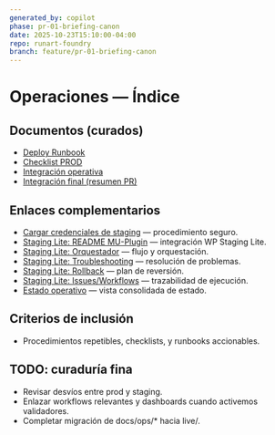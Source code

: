 ```yaml
---
generated_by: copilot
phase: pr-01-briefing-canon
date: 2025-10-23T15:10:00-04:00
repo: runart-foundry
branch: feature/pr-01-briefing-canon
---
```


# Operaciones — Índice

## Documentos (curados)
- [Deploy Runbook](./DEPLOY_RUNBOOK.md)
- [Checklist PROD](./DEPLOY_PROD_CHECKLIST.md)
- [Integración operativa](./integracion_operativa.md)
 - [Integración final (resumen PR)](./PR_INTEGRATION_FINAL.md)

## Enlaces complementarios
- [Cargar credenciales de staging](./load_staging_credentials.md) — procedimiento seguro.
- [Staging Lite: README MU-Plugin](../../integration_wp_staging_lite/README_MU_PLUGIN.md) — integración WP Staging Lite.
- [Staging Lite: Orquestador](../../integration_wp_staging_lite/ORQUESTADOR_DE_INTEGRACION.md) — flujo y orquestación.
- [Staging Lite: Troubleshooting](../../integration_wp_staging_lite/TROUBLESHOOTING.md) — resolución de problemas.
- [Staging Lite: Rollback](../../integration_wp_staging_lite/ROLLBACK_PLAN.md) — plan de reversión.
- [Staging Lite: Issues/Workflows](../../integration_wp_staging_lite/ISSUES_WORKFLOWS.md) — trazabilidad de ejecución.
- [Estado operativo](./status_overview.md) — vista consolidada de estado.

## Criterios de inclusión
- Procedimientos repetibles, checklists, y runbooks accionables.

## TODO: curaduría fina
- Revisar desvíos entre prod y staging.
- Enlazar workflows relevantes y dashboards cuando activemos validadores.
- Completar migración de docs/ops/* hacia live/.
